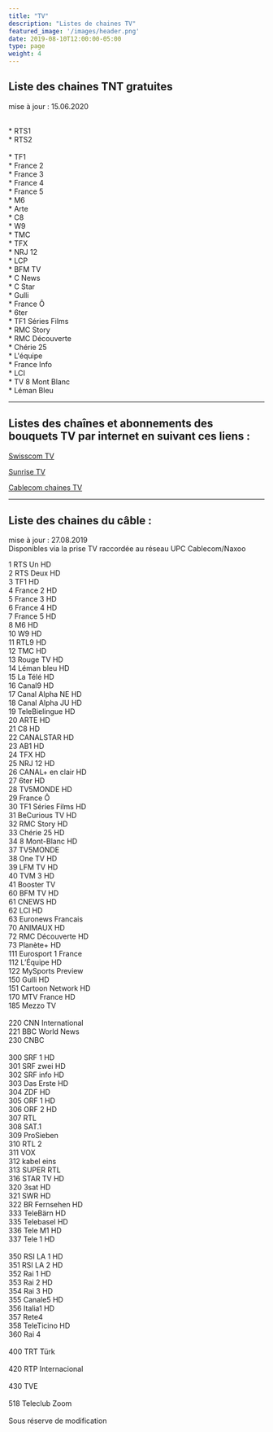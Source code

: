 ```yaml
---
title: "TV"
description: "Listes de chaines TV"
featured_image: '/images/header.png'
date: 2019-08-10T12:00:00-05:00
type: page
weight: 4
---
```


## Liste des chaines TNT gratuites

mise à jour : 15.06.2020
<br />
<br />

<div style="text-align:left;">
* RTS1
<br />
* RTS2
<br />
<br />
* TF1
<br />
* France 2
<br />
* France 3
<br />
* France 4
<br />
* France 5
<br />
* M6
<br />
* Arte
<br />
* C8
<br />
* W9
<br />
* TMC
<br />
* TFX
<br />
* NRJ 12
<br />
* LCP
<br />
* BFM TV
<br />
* C News
<br />
* C Star
<br />
* Gulli
<br />
* France Ô
<br />
* 6ter
<br />
* TF1 Séries Films
<br />
* RMC Story
<br />
* RMC Découverte
<br />
* Chérie 25
<br />
* L'équipe
<br />
* France Info
<br />
* LCI
<br />
* TV 8 Mont Blanc
<br />
* Léman Bleu
<br />
</div>

---

## Listes des chaînes et abonnements  des bouquets TV par internet en suivant ces liens :  

<a href="https://www.swisscom.ch/fr/clients-prives/internet-television-reseaufixe/swisscom-tv/chaines/liste-chaines.html#cl%5Bdevice%5D%5B%5D=tv/" target="_blank">Swisscom TV</a>

<a href="https://www.sunrise.ch/fr/clients-prives/pour-la-maison/smart-tv/tv-sender.html#/" target="_blank">Sunrise TV</a>

<a href="https://www.upc.ch/fr/television/chaines-tv/" target="_blank">Cablecom chaines TV</a>

---

## Liste des chaines du câble :

mise à jour : 27.08.2019
<br />
Disponibles via la prise TV raccordée au réseau UPC Cablecom/Naxoo
<br />
<div style="text-align:left;">
1 RTS Un HD
<br />
2 RTS Deux HD
<br />
3 TF1 HD
<br />
4 France 2 HD
<br />
5 France 3 HD
<br />
6 France 4 HD
<br />
7 France 5 HD
<br />
8 M6 HD
<br />
10 W9 HD
<br />
11 RTL9 HD
<br />
12 TMC HD
<br />
13 Rouge TV HD
<br />
14 Léman bleu HD
<br />
15 La Télé HD
<br />
16 Canal9 HD
<br />
17 Canal Alpha NE HD
<br />
18 Canal Alpha JU HD
<br />
19 TeleBielingue HD
<br />
20 ARTE HD
<br />
21 C8 HD
<br />
22 CANALSTAR HD
<br />
23 AB1 HD
<br />
24 TFX HD
<br />
25 NRJ 12 HD
<br />
26 CANAL+ en clair HD
<br />
27 6ter HD
<br />
28 TV5MONDE HD
<br />
29 France Ô
<br />
30 TF1 Séries Films HD
<br />
31 BeCurious TV HD
<br />
32 RMC Story HD
<br />
33 Chérie 25 HD
<br />
34 8 Mont-Blanc HD
<br />
37 TV5MONDE
<br />
38 One TV HD
<br />
39 LFM TV HD
<br />
40 TVM 3 HD
<br />
41 Booster TV
<br />
60 BFM TV HD
<br />
61 CNEWS HD
<br />
62 LCI HD
<br />
63 Euronews Francais
<br />
70 ANIMAUX HD
<br />
72 RMC Découverte HD
<br />
73 Planète+ HD
<br />
111 Eurosport 1 France
<br />
112 L’Équipe HD
<br />
122 MySports Preview
<br />
150 Gulli HD
<br />
151 Cartoon Network HD
<br />
170 MTV France HD
<br />
185 Mezzo TV
<br />
<br />
220 CNN International
<br />
221 BBC World News
<br />
230 CNBC
<br />
<br />
300 SRF 1 HD
<br />
301 SRF zwei HD
<br />
302 SRF info HD
<br />
303 Das Erste HD
<br />
304 ZDF HD
<br />
305 ORF 1 HD
<br />
306 ORF 2 HD
<br />
307 RTL
<br />
308 SAT.1
<br />
309 ProSieben
<br />
310 RTL 2
<br />
311 VOX
<br />
312 kabel eins
<br />
313 SUPER RTL
<br />
316 STAR TV HD
<br />
320 3sat HD
<br />
321 SWR HD
<br />
322 BR Fernsehen HD
<br />
333 TeleBärn HD
<br />
335 Telebasel HD
<br />
336 Tele M1 HD
<br />
337 Tele 1 HD
<br />
<br />
350 RSI LA 1 HD
<br />
351 RSI LA 2 HD
<br />
352 Rai 1 HD
<br />
353 Rai 2 HD
<br />
354 Rai 3 HD
<br />
355 Canale5 HD
<br />
356 Italia1 HD
<br />
357 Rete4
<br />
358 TeleTicino HD
<br />
360 Rai 4
<br />
<br />
400 TRT Türk
<br />
<br />
420 RTP Internacional
<br />
<br />
430 TVE
<br />
<br />
518 Teleclub Zoom
<br />
<br />
Sous réserve de modification
</div>
